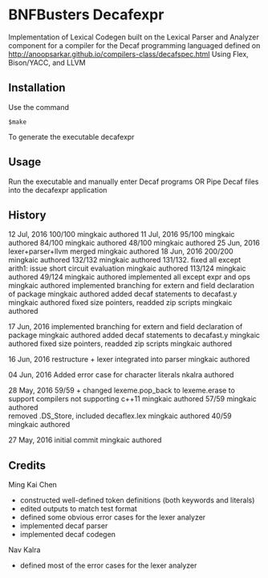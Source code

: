 # BNFBusters Decafexpr

Implementation of Lexical Codegen built on the Lexical Parser and Analyzer component for a compiler for the Decaf programming languaged defined on
http://anoopsarkar.github.io/compilers-class/decafspec.html
Using Flex, Bison/YACC, and LLVM

## Installation

Use the command

	$make

To generate the executable decafexpr

## Usage

Run the executable and manually enter Decaf programs
OR 
Pipe Decaf files into the decafexpr application

## History

12 Jul, 2016
100/100																							mingkaic authored
 11 Jul, 2016
95/100																							mingkaic authored
84/100																							mingkaic authored
48/100																							mingkaic authored
25 Jun, 2016 
lexer+parser+llvm merged																		mingkaic authored
18 Jun, 2016
200/200																							mingkaic authored
132/132																							mingkaic authored
131/132. fixed all except arith1: issue short circuit evaluation  								mingkaic authored
113/124  																						mingkaic authored
49/124  																						mingkaic authored
implemented all except expr and ops  															mingkaic authored
implemented branching for extern and field declaration of package  								mingkaic authored
added decaf statements to decafast.y  															mingkaic authored
fixed size pointers, readded zip scripts  														mingkaic authored

17 Jun, 2016
implemented branching for extern and field declaration of package								mingkaic authored
added decaf statements to decafast.y															mingkaic authored
fixed size pointers, readded zip scripts														mingkaic authored

16 Jun, 2016
restructure + lexer integrated into parser														mingkaic authored

04 Jun, 2016
Added error case for character literals 														nkalra authored

28 May, 2016
59/59 + changed lexeme.pop_back to lexeme.erase to support compilers not supporting c++11  		mingkaic authored
57/59  																							mingkaic authored   
removed .DS_Store, included decaflex.lex  														mingkaic authored 
40/59 																							mingkaic authored

27 May, 2016
initial commit 																					mingkaic authored 

## Credits

Ming Kai Chen

- constructed well-defined token definitions (both keywords and literals)
- edited outputs to match test format
- defined some obvious error cases for the lexer analyzer
- implemented decaf parser
- implemented decaf codegen

Nav Kalra

- defined most of the error cases for the lexer analyzer
